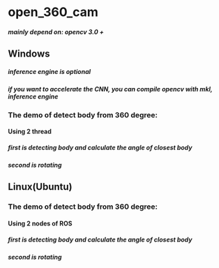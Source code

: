 # open_360_cam
##### mainly depend on: opencv 3.0 +
## Windows
##### inference engine is optional
##### if you want to accelerate the CNN, you can compile opencv with mkl, inference engine
### The demo of detect body from 360 degree:
#### Using 2 thread
##### first is detecting body and calculate the angle of closest body
##### second is rotating
## Linux(Ubuntu)
### The demo of detect body from 360 degree:
#### Using 2 nodes of ROS
##### first is detecting body and calculate the angle of closest body
##### second is rotating
